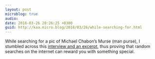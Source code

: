 ```yaml
---
layout: post
microblog: true
audio: 
date: 2018-03-26 20:26:25 +0300
guid: http://kaa.micro.blog/2018/03/26/while-searching-for.html
---
```

While searching for a pic of Michael Chabon’s Murse (man purse), I stumbled across this [interview  and an excerpt](https://www.npr.org/templates/story/story.php?storyId=128087770), thus proving that random searches on the internet can reward you with something special.
